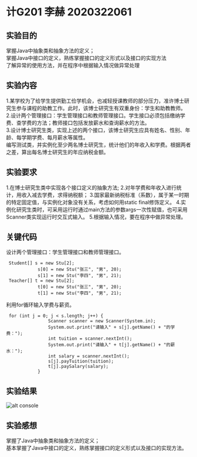 # 计G201 李赫 2020322061  
## 实验目的  
掌握Java中抽象类和抽象方法的定义；   
掌握Java中接口的定义，熟练掌握接口的定义形式以及接口的实现方法  
了解异常的使用方法，并在程序中根据输入情况做异常处理  
## 实验内容  
1.某学校为了给学生提供勤工俭学机会，也减轻授课教师的部分压力，准许博士研究生参与课程的助教工作。此时，该博士研究生有双重身份：学生和助教教师。  
2.设计两个管理接口：学生管理接口和教师管理接口。学生接口必须包括缴纳学费、查学费的方法；教师接口包括发放薪水和查询薪水的方法。   
3.设计博士研究生类，实现上述的两个接口，该博士研究生应具有姓名、性别、年龄、每学期学费、每月薪水等属性。    
编写测试类，并实例化至少两名博士研究生，统计他们的年收入和学费。根据两者之差，算出每名博士研究生的年应纳税金额。  
## 实验要求  
1.在博士研究生类中实现各个接口定义的抽象方法;
2.对年学费和年收入进行统计，用收入减去学费，求得纳税额；
3.国家最新纳税标准（系数），属于某一时期的特定固定值，与实例化对象没有关系，考虑如何用static  final修饰定义。
4.实例化研究生类时，可采用运行时通过main方法的参数args一次性赋值，也可采用Scanner类实现运行时交互式输入。
5.根据输入情况，要在程序中做异常处理。
## 关键代码  
设计两个管理接口：学生管理接口和教师管理接口。
```
 Student[] s = new Stu[2];
	        s[0] = new Stu("张三", "男", 20);
	        s[1] = new Stu("李四", "男", 21);
 Teacher[] t = new Stu[2];
	        t[0] = new Stu("张三", "男", 20);
	        t[1] = new Stu("李四", "男", 21);
```
利用for循环输入学费与薪资。
```
 for (int j = 0; j < s.length; j++) {
	            Scanner scanner = new Scanner(System.in);
	            System.out.print("请输入" + s[j].getName() + "的学费：");
	            int tuition = scanner.nextInt();
	            System.out.print("请输入" + t[j].getName() + "的薪水：");
	            int salary = scanner.nextInt();
	            s[j].payTuition(tuition);
	            t[j].paySalary(salary);
	        }
```
## 实验结果
![alt console](http://m.qpic.cn/psc?/V54cvp6h0srRYw1sRHqT4QtAdx1Tmx8H/ruAMsa53pVQWN7FLK88i5qDczczOQgEN6MFXFWfn64hRcOS9boJkXmUC75aUTK33lk9sLbEFNIiTrxJVnjzGmoFZ2b0Gjc*ukX0X9qwsOnk!/b&bo=mAEUAQAAAAADB64!&rf=viewer_4)
## 实验感想
掌握了Java中抽象类和抽象方法的定义；     
基本掌握了Java中接口的定义，熟练掌握接口的定义形式以及接口的实现方法。  
